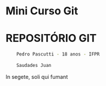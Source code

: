 # Mini Curso Git

# REPOSITÓRIO GIT

```bash
    Pedro Pascutti - 18 anos - IFPR
    
    Saudades Juan
```

In segete, soli qui fumant